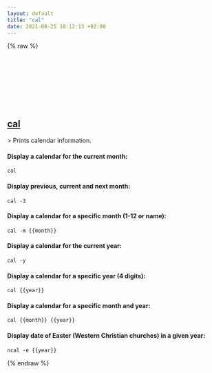 ```yaml
---
layout: default
title: "cal"
date: 2021-06-25 18:12:13 +02:00
---
```

{% raw %}
<h2 id="cal">
  <a href="/en/osx/cal.html">cal</a> <a href="#cal"><svg class="icon">
    <use href="/assets/images/unicode_sprite.svg#link" />
  </svg></a>
</h2>
> Prints calendar information.

#### Display a calendar for the current month:
```shell
cal
```
#### Display previous, current and next month:
```shell
cal -3
```
#### Display a calendar for a specific month (1-12 or name):
```shell
cal -m {{month}}
```
#### Display a calendar for the current year:
```shell
cal -y
```
#### Display a calendar for a specific year (4 digits):
```shell
cal {{year}}
```
#### Display a calendar for a specific month and year:
```shell
cal {{month}} {{year}}
```
#### Display date of Easter (Western Christian churches) in a given year:
```shell
ncal -e {{year}}
```
{% endraw %}